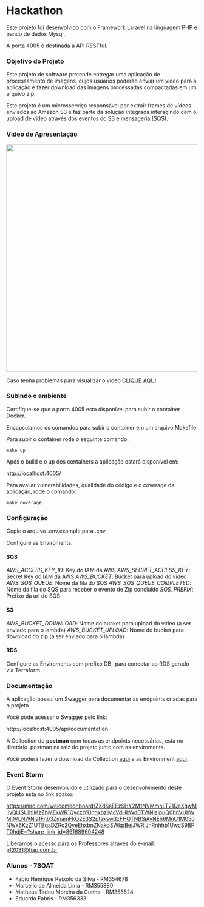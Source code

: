 # Hackathon

Este projeto foi desenvolvido com o Framework Laravel na linguagem PHP e banco de dados Mysql.

A porta 4005 é destinada a API RESTful.

### Objetivo do Projeto

Este projeto de software pretende entregar uma aplicação de processamento de imagens, cujos  usuários poderão enviar um vídeo para a aplicação e fazer download das imagens processadas compactadas em um arquivo zip.

Este projeto é um microsserviço responsável por extrair frames de vídeos enviados ao Amazon S3 e faz parte da solução integrada interagindo com o upload de vídeo através dos eventos do S3 e mensageria (SQS).

### Video de Apresentação

<a href="https://youtu.be/dQ0HfnJHjFc?si=fzePXUXRKCnIfYA_"><img src=".doc/thumbnail-hackathon.jpg" width="600"></a>

Caso tenha problemas para visualizar o vídeo <a href="https://youtu.be/dQ0HfnJHjFc?si=fzePXUXRKCnIfYA_  ">CLIQUE AQUI</a>

### Subindo o ambiente

Certifique-se que a porta 4005 esta disponível para subir o container Docker.

Encapsulamos os comandos para subir o container em um arquivo Makefile

Para subir o container rode o seguinte comando:

`make up`

Após o build e o up dos containers a aplicação estará disponível em:

http://localhost:4005/

Para avaliar vulnerabilidades, qualidade do código e o coverage da aplicação, rode o comando:

`make coverage`

### Configuração

Copie o arquivo .env.example para .env

Configure as Enviroments:

#### SQS

*AWS_ACCESS_KEY_ID*: Key do IAM da AWS
*AWS_SECRET_ACCESS_KEY*: Secret Key do IAM da AWS
*AWS_BUCKET*: Bucket para upload do video
*AWS_SQS_QUEUE*: Nome da fila do SQS 
*AWS_SQS_QUEUE_COMPLETED*: Nome da fila do SQS para receber o evento de Zip concluído
*SQS_PREFIX*: Prefixo da url do SQS

#### S3

*AWS_BUCKET_DOWNLOAD*: Nome do bucket para upload do video (a ser enviado para o lambda)
*AWS_BUCKET_UPLOAD*: Nome do bucket para download do zip (a ser enviado para o lambda)

#### RDS

Configure as Enviroments com prefixo DB_ para conectar ao RDS gerado via Terraform.

### Documentação

A aplicação possuí um Swagger para documentar as endpoints criadas para o projeto.

Você pode acessar o Swagger pelo link:

http://localhost:4005/api/documentation

A Collection do **postman** com todas as endpoints necessárias, esta no diretório .postman na raiz do projeto junto com as enviroments.

Você poderá fazer o download da Collection <a target="_blank" href="/.postman/Hackathon.postman_collection.json" target="blank">aqui</a> e as Environment <a target="_blank" href="/.postman/Hackathon.postman_environment.json">aqui</a>.

### Event Storm

O Event Storm desenvolvido e utilizado para o desenvolvimento deste projeto esta no link abaixo:

https://miro.com/welcomeonboard/ZXdSaEEzSHY2M1NVMmhLT21QeXgwMjIyQlJSUlhIMzZhMExWR1QyczlYUngxbzlMcVdHbWd0TWNjalpuQ0hnVUhWM0VLNWNia1Fnb3ZmamFkQ2E3S2ptakswdzFHQTNBSjAvNEh6MnU1M05oNWx6KzZ1UTBqaDZRc2QyeEhxbnZNakdSWkpBejJWRjJhRnhhb1UwcS9BPT0hdjE=?share_link_id=861689604248

Liberamos o acesso para os Professores através do e-mail: pf2031@fiap.com.br

### Alunos - 7SOAT

- Fabio Henrique Peixoto da Silva - RM354678
- Marcello de Almeida Lima - RM355880
- Matheus Tadeu Moreira da Cunha - RM355524
- Eduardo Fabris - RM356333
